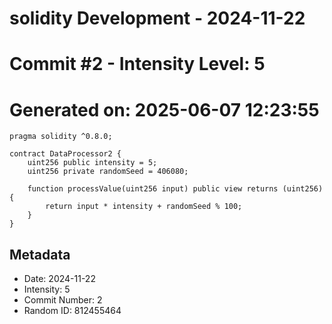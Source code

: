 ﻿# solidity Development - 2024-11-22
# Commit #2 - Intensity Level: 5
# Generated on: 2025-06-07 12:23:55
```solidity
pragma solidity ^0.8.0;

contract DataProcessor2 {
    uint256 public intensity = 5;
    uint256 private randomSeed = 406080;

    function processValue(uint256 input) public view returns (uint256) {
        return input * intensity + randomSeed % 100;
    }
}
```
## Metadata
- Date: 2024-11-22
- Intensity: 5
- Commit Number: 2
- Random ID: 812455464
